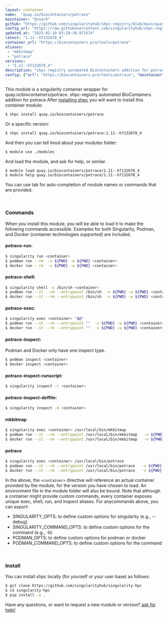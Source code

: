 ```yaml
---
layout: container
name:  "quay.io/biocontainers/potrace"
maintainer: "@vsoch"
github: "https://github.com/singularityhub/shpc-registry/blob/main/quay.io/biocontainers/potrace/container.yaml"
config_url: "https://raw.githubusercontent.com/singularityhub/shpc-registry/main/quay.io/biocontainers/potrace/container.yaml"
updated_at: "2023-02-10 03:20:38.971574"
latest: "1.11--h7132678_4"
container_url: "https://biocontainers.pro/tools/potrace"
aliases:
 - "mkbitmap"
 - "potrace"
versions:
 - "1.11--h7132678_4"
description: "shpc-registry automated BioContainers addition for potrace"
config: {"url": "https://biocontainers.pro/tools/potrace", "maintainer": "@vsoch", "description": "shpc-registry automated BioContainers addition for potrace", "latest": {"1.11--h7132678_4": "sha256:de45921cc951741c62b1a39ec9f605b44aac3431aa84636fcbdbe6362d2a4b46"}, "tags": {"1.11--h7132678_4": "sha256:de45921cc951741c62b1a39ec9f605b44aac3431aa84636fcbdbe6362d2a4b46"}, "docker": "quay.io/biocontainers/potrace", "aliases": {"mkbitmap": "/usr/local/bin/mkbitmap", "potrace": "/usr/local/bin/potrace"}}
---
```


This module is a singularity container wrapper for quay.io/biocontainers/potrace.
shpc-registry automated BioContainers addition for potrace
After [installing shpc](#install) you will want to install this container module:


```bash
$ shpc install quay.io/biocontainers/potrace
```

Or a specific version:

```bash
$ shpc install quay.io/biocontainers/potrace:1.11--h7132678_4
```

And then you can tell lmod about your modules folder:

```bash
$ module use ./modules
```

And load the module, and ask for help, or similar.

```bash
$ module load quay.io/biocontainers/potrace/1.11--h7132678_4
$ module help quay.io/biocontainers/potrace/1.11--h7132678_4
```

You can use tab for auto-completion of module names or commands that are provided.

<br>

### Commands

When you install this module, you will be able to load it to make the following commands accessible.
Examples for both Singularity, Podman, and Docker (container technologies supported) are included.

#### potrace-run:

```bash
$ singularity run <container>
$ podman run --rm  -v ${PWD} -w ${PWD} <container>
$ docker run --rm  -v ${PWD} -w ${PWD} <container>
```

#### potrace-shell:

```bash
$ singularity shell -s /bin/sh <container>
$ podman run --it --rm --entrypoint /bin/sh  -v ${PWD} -w ${PWD} <container>
$ docker run --it --rm --entrypoint /bin/sh  -v ${PWD} -w ${PWD} <container>
```

#### potrace-exec:

```bash
$ singularity exec <container> "$@"
$ podman run --it --rm --entrypoint ""  -v ${PWD} -w ${PWD} <container> "$@"
$ docker run --it --rm --entrypoint ""  -v ${PWD} -w ${PWD} <container> "$@"
```

#### potrace-inspect:

Podman and Docker only have one inspect type.

```bash
$ podman inspect <container>
$ docker inspect <container>
```

#### potrace-inspect-runscript:

```bash
$ singularity inspect -r <container>
```

#### potrace-inspect-deffile:

```bash
$ singularity inspect -d <container>
```


#### mkbitmap

```bash
$ singularity exec <container> /usr/local/bin/mkbitmap
$ podman run --it --rm --entrypoint /usr/local/bin/mkbitmap   -v ${PWD} -w ${PWD} <container> -c " $@"
$ docker run --it --rm --entrypoint /usr/local/bin/mkbitmap   -v ${PWD} -w ${PWD} <container> -c " $@"
```


#### potrace

```bash
$ singularity exec <container> /usr/local/bin/potrace
$ podman run --it --rm --entrypoint /usr/local/bin/potrace   -v ${PWD} -w ${PWD} <container> -c " $@"
$ docker run --it --rm --entrypoint /usr/local/bin/potrace   -v ${PWD} -w ${PWD} <container> -c " $@"
```



In the above, the `<container>` directive will reference an actual container provided
by the module, for the version you have chosen to load. An environment file in the
module folder will also be bound. Note that although a container
might provide custom commands, every container exposes unique exec, shell, run, and
inspect aliases. For anycommands above, you can export:

 - SINGULARITY_OPTS: to define custom options for singularity (e.g., --debug)
 - SINGULARITY_COMMAND_OPTS: to define custom options for the command (e.g., -b)
 - PODMAN_OPTS: to define custom options for podman or docker
 - PODMAN_COMMAND_OPTS: to define custom options for the command

<br>

### Install

You can install shpc locally (for yourself or your user base) as follows:

```bash
$ git clone https://github.com/singularityhub/singularity-hpc
$ cd singularity-hpc
$ pip install -e .
```

Have any questions, or want to request a new module or version? [ask for help!](https://github.com/singularityhub/singularity-hpc/issues)